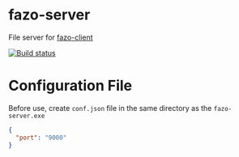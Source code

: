 # fazo-server

File server for [fazo-client](https://github.com/hikitest/fazo-client)

[![Build status](https://ci.appveyor.com/api/projects/status/659okc1lnrxt872q?svg=true)](https://ci.appveyor.com/project/hikitest/fazo-server)

# Configuration File

Before use, create `conf.json` file in the same directory as the `fazo-server.exe`

```json
{
  "port": "9000"
}
```
